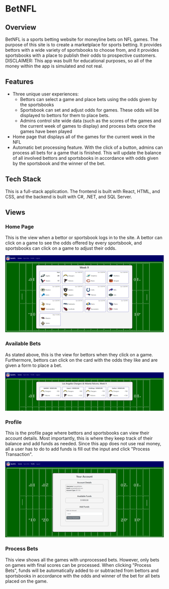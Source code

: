 # BetNFL


## Overview

BetNFL is a sports betting website for moneyline bets on NFL games. The purpose of this site is to create a marketplace for sports betting. It provides bettors with a wide variety of sportsbooks to choose from, and it provides sportsbooks with a place to publish their odds to prospective customers. DISCLAIMER: This app was built for educational purposes, so all of the money within the app is simulated and not real.

## Features

- Three unique user experiences:
  - Bettors can select a game and place bets using the odds given by the sportsbooks
  - Sportsbook can set and adjust odds for games. These odds will be displayed to bettors for them to place bets.
  - Admins control site wide data (such as the scores of the games and the current week of games to display) and process bets once the games have been played
- Home page that displays all of the games for the current week in the NFL
- Automatic bet processing feature. With the click of a button, admins can process all bets for a game that is finished. This will update the balance of all involved bettors and sportsbooks in accordance with odds given by the sportsbook and the winner of the bet.

## Tech Stack

This is a full-stack application. The frontend is built with React, HTML, and CSS, and the backend is built with C#, .NET, and SQL Server.

## Views

### Home Page
This is the view when a bettor or sportsbook logs in to the site. A bettor can click on a game to see the odds offered by every sportsbook, and sportsbooks can click on a game to adjust their odds.

![Home Page](./Readme_Photos/HomePage.png)

### Available Bets
As stated above, this is the view for bettors when they click on a game. Furthermore, bettors can click on the card with the odds they like and are given a form to place a bet. 

![View Odds](./Readme_Photos/AvailableBets.png)

### Profile
This is the profile page where bettors and sportsbooks can view their account details. Most importantly, this is where they keep track of their balance and add funds as needed. Since this app does not use real money, all a user has to do to add funds is fill out the input and click "Process Transaction".

![View Odds](./Readme_Photos/Profile.png)

### Process Bets
This view shows all the games with unprocessed bets. However, only bets on games with final scores can be processed. When clicking "Process Bets", funds will be automatically added to or subtracted from bettors and sportsbooks in accordance with the odds and winner of the bet for all bets placed on the game.
